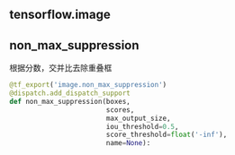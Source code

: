 ## tensorflow.image

## non_max_suppression

根据分数，交并比去除重叠框

```python
@tf_export('image.non_max_suppression')
@dispatch.add_dispatch_support
def non_max_suppression(boxes,
                        scores,
                        max_output_size,
                        iou_threshold=0.5,
                        score_threshold=float('-inf'),
                        name=None):
```

